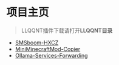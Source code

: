 # 项目主页
> LLQQNT插件下载请打开**LLQQNT目录**
* [SMSboom-HXCZ](./smsboom-hxcz.md)
* [MiniMinecraftMod-Copier](./MiniMinecraftMod-Copier.md)
* [Ollama-Services-Forwarding](./ollama-services-forwarding.md)